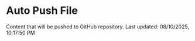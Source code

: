 # Auto Push File

Content that will be pushed to GitHub repository.
Last updated: 08/10/2025, 10:17:50 PM